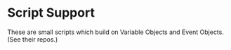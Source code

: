 Script Support
==============

These are small scripts which build on Variable Objects and Event Objects. (See
their repos.)
